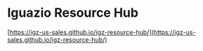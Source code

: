 # Iguazio Resource Hub

[https://igz-us-sales.github.io/igz-resource-hub/](https://igz-us-sales.github.io/igz-resource-hub/)